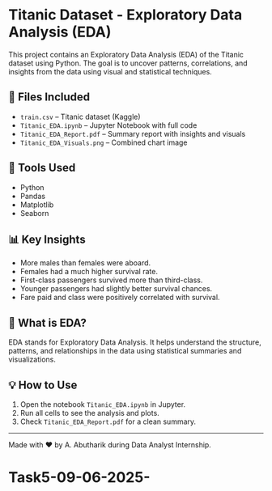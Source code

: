 # Titanic Dataset - Exploratory Data Analysis (EDA)

This project contains an Exploratory Data Analysis (EDA) of the Titanic dataset using Python. The goal is to uncover patterns, correlations, and insights from the data using visual and statistical techniques.

## 📁 Files Included

- `train.csv` – Titanic dataset (Kaggle)
- `Titanic_EDA.ipynb` – Jupyter Notebook with full code
- `Titanic_EDA_Report.pdf` – Summary report with insights and visuals
- `Titanic_EDA_Visuals.png` – Combined chart image

## 🔧 Tools Used

- Python
- Pandas
- Matplotlib
- Seaborn

## 📊 Key Insights

- More males than females were aboard.
- Females had a much higher survival rate.
- First-class passengers survived more than third-class.
- Younger passengers had slightly better survival chances.
- Fare paid and class were positively correlated with survival.

## 🧠 What is EDA?

EDA stands for Exploratory Data Analysis. It helps understand the structure, patterns, and relationships in the data using statistical summaries and visualizations.

## 💡 How to Use

1. Open the notebook `Titanic_EDA.ipynb` in Jupyter.
2. Run all cells to see the analysis and plots.
3. Check `Titanic_EDA_Report.pdf` for a clean summary.

---

Made with ❤️ by A. Abutharik during Data Analyst Internship.
# Task5-09-06-2025-

